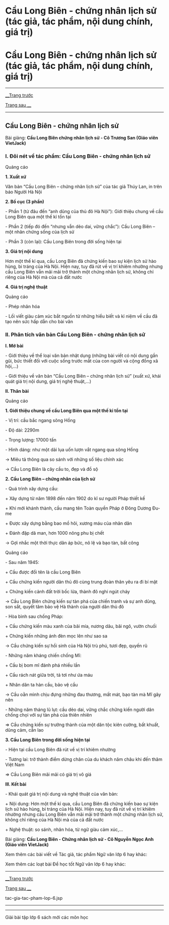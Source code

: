 # Cầu Long Biên - chứng nhân lịch sử (tác giả, tác phẩm, nội dung chính, giá trị)

# Cầu Long Biên - chứng nhân lịch sử (tác giả, tác phẩm, nội dung chính, giá trị)

* * *

[__Trang trước](https://vietjack.com/ngu-van-6/tac-gia-tac-pham-lop-6.jsp)

[Trang sau __](https://vietjack.com/ngu-van-6/tac-gia-tac-pham-lop-6.jsp)

* * *

## Cầu Long Biên - chứng nhân lịch sử

Bài giảng: **Cầu Long Biên chứng nhân lịch sử - Cô Trương San (Giáo viên VietJack)**

### I. Đôi nét về tác phẩm: Cầu Long Biên - chứng nhân lịch sử 

Quảng cáo

**1\. Xuất xứ**

Văn bản “Cầu Long Biên – chứng nhân lịch sử” của tác giả Thúy Lan, in trên báo Người Hà Nội

**2\. Bố cục (3 phần)**

\- Phần 1 (từ đâu đến “anh dũng của thủ đô Hà Nội”): Giới thiệu chung về cầu Long Biên qua một thế kỉ tồn tại

\- Phần 2 (tiếp đó đến “nhưng vẫn dẻo dai, vững chắc”): Cầu Long Biên – một nhân chứng sống của lịch sử

\- Phần 3 (còn lại): Cầu Long Biên trong đời sống hiện tại

**3\. Giá trị nội dung**

Hơn một thế kỉ qua, cầu Long Biên đã chứng kiến bao sự kiện lịch sử hào hùng, bi tráng của Hà Nội. Hiện nay, tuy đã rút về vị trí khiêm nhường nhưng cầu Long Biên vẫn mãi mãi trở thành một chứng nhân lịch sử, không chỉ riêng của Hà Nội mà của cả đất nước

**4\. Giá trị nghệ thuật**

Quảng cáo

\- Phép nhân hóa

\- Lối viết giàu cảm xúc bắt nguồn từ những hiểu biết và kỉ niệm về cầu đã tạo nên sức hấp dẫn cho bài văn

### II. Phân tích văn bản Cầu Long Biên - chứng nhân lịch sử

**I. Mở bài**

\- Giới thiệu về thể loại văn bản nhật dụng (những bài viết có nội dung gần gũi, bức thiết đối với cuộc sống trước mắt của con người và cộng đồng xã hội,…)

\- Giới thiệu về văn bản “Cầu Long Biên – chứng nhân lịch sử” (xuất xứ, khái quát giá trị nội dung, giá trị nghệ thuật,…)

**II. Thân bài**

Quảng cáo

**1\. Giới thiệu chung về cầu Long Biên qua một thế kỉ tồn tại**

\- Vị trí: cầu bắc ngang sông Hồng

\- Độ dài: 2290m

\- Trọng lượng: 17000 tấn

\- Hình dáng: như một dải lụa uốn lượn vắt ngang qua sông Hồng

→ Miêu tả thông qua so sánh với những số liệu chính xác

→ Cầu Long Biên là cây cầu to, đẹp và đồ sộ

**2\. Cầu Long Biên – chứng nhân của lịch sử**

\- Quá trình xây dựng cầu:

\+ Xây dựng từ năm 1898 đến năm 1902 do kĩ sư người Pháp thiết kế

\+ Khi mới khánh thành, cầu mang tên Toàn quyền Pháp ở Đông Dương Đu-me

\+ Được xây dựng bằng bao mồ hôi, xương máu của nhân dân

\+ Đánh đập dã man, hơn 1000 nông phu bị chết

→ Gợi nhắc một thời thực dân áp bức, nô lệ và bạo tàn, bất công

Quảng cáo

\- Sau năm 1945:

\+ Cầu được đổi tên là cầu Long Biên

\+ Cầu chứng kiến người dân thủ đô cùng trung đoàn thân yêu ra đi bí mật

\+ Chứng kiến cảnh đất trời bốc lửa, thành đô nghi ngút cháy

→ Cầu Long Biên chứng kiến sự tàn phá của chiến tranh và sự anh dũng, son sắt, quyết tâm bảo vệ Hà thành của người dân thủ đô

\- Hòa bình sau chống Pháp:

\+ Cầu chứng kiến màu xanh của bãi mía, nương dâu, bãi ngô, vườn chuối

\+ Chứng kiến những ánh đèn mọc lên như sao sa

→ Cầu chứng kiến sự hồi sinh của Hà Nội trù phú, tươi đẹp, quyến rũ

\- Những năm kháng chiến chống Mĩ:

\+ Cầu bị bom mĩ đánh phá nhiều lần

\+ Cầu rách nát giữa trời, tả tơi như ứa máu

\+ Nhân dân ta hàn cầu, bảo vệ cầu

→ Cầu oằn mình chịu đựng những đau thương, mất mát, bạo tàn mà Mĩ gây nên

\- Những năm tháng lũ lụt: cầu dẻo dai, vững chắc chững kiến người dân chống chọi với sự tàn phá của thiên nhiên

⇒ Cầu chứng kiến sự trưởng thành của một dân tộc kiên cường, bất khuất, dũng cảm, cần lao

**3\. Cầu Long Biên trong đời sống hiện tại**

\- Hiện tại cầu Long Biên đã rút về vị trí khiêm nhường

\- Tương lai: trở thành điểm dừng chân của du khách năm châu khi đến thăm Việt Nam

⇒ Cầu Long Biên mãi mãi có giá trị vô giá

**III. Kết bài**

\- Khái quát giá trị nội dung và nghệ thuật của văn bản:

\+ Nội dung: Hơn một thế kỉ qua, cầu Long Biên đã chứng kiến bao sự kiện lịch sử hào hùng, bi tráng của Hà Nội. Hiện nay, tuy đã rút về vị trí khiêm nhường nhưng cầu Long Biên vẫn mãi mãi trở thành một chứng nhân lịch sử, không chỉ riêng của Hà Nội mà của cả đất nước

\+ Nghệ thuật: so sánh, nhân hóa, từ ngữ giàu cảm xúc,…

Bài giảng: **Cầu Long Biên - Chứng nhân lịch sử - Cô Nguyễn Ngọc Anh (Giáo viên VietJack)**

Xem thêm các bài viết về Tác giả, tác phẩm Ngữ văn lớp 6 hay khác:

Xem thêm các loạt bài Để học tốt Ngữ văn lớp 6 hay khác:

* * *

[__Trang trước](https://vietjack.com/ngu-van-6/tac-gia-tac-pham-lop-6.jsp)

[Trang sau __](https://vietjack.com/ngu-van-6/tac-gia-tac-pham-lop-6.jsp)

tac-gia-tac-pham-lop-6.jsp

* * *

* * *

Giải bài tập lớp 6 sách mới các môn học
